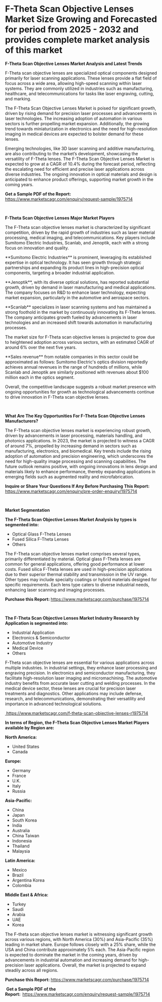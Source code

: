 <p><h1>F-Theta Scan Objective Lenses Market Size Growing and Forecasted for period from 2025 - 2032 and provides complete market analysis of this market</h1></p><p><strong>F-Theta Scan Objective Lenses Market Analysis and Latest Trends</strong></p>
<p><p>F-Theta scan objective lenses are specialized optical components designed primarily for laser scanning applications. These lenses provide a flat field of focus across a wide area, allowing high-speed scanning within laser systems. They are commonly utilized in industries such as manufacturing, healthcare, and telecommunications for tasks like laser engraving, cutting, and marking.</p><p>The F-Theta Scan Objective Lenses Market is poised for significant growth, driven by rising demand for precision laser processes and advancements in laser technologies. The increasing adoption of automation in various sectors is further propelling market expansion. Additionally, the growing trend towards miniaturization in electronics and the need for high-resolution imaging in medical devices are expected to bolster demand for these lenses.</p><p>Emerging technologies, like 3D laser scanning and additive manufacturing, are also contributing to the market’s development, showcasing the versatility of F-Theta lenses. The F-Theta Scan Objective Lenses Market is expected to grow at a CAGR of 10.4% during the forecast period, reflecting the escalating need for efficient and precise laser applications across diverse industries. The ongoing innovation in optical materials and design is anticipated to enhance product offerings, supporting market growth in the coming years.</p></p>
<p><strong>Get a Sample PDF of the Report:&nbsp;</strong> <a href="https://www.marketscagr.com/enquiry/request-sample/1975714?utm_campaign=2822&utm_medium=2&utm_source=Github&utm_content=ia&utm_term=12042025&utm_id=f-theta-scan-objective-lenses">https://www.marketscagr.com/enquiry/request-sample/1975714</a></p>
<p>&nbsp;</p>
<p><strong>F-Theta Scan Objective Lenses Major Market Players</strong></p>
<p><p>The F-Theta scan objective lenses market is characterized by significant competition, driven by the rapid growth of industries such as laser material processing, medical imaging, and telecommunications. Key players include Sumitomo Electric Industries, Scanlab, and Jenoptik, each with a strong focus on innovation and quality.</p><p>**Sumitomo Electric Industries** is prominent, leveraging its established expertise in optical technology. It has seen growth through strategic partnerships and expanding its product lines in high-precision optical components, targeting a broader industrial application.</p><p>**Jenoptik**, with its diverse optical solutions, has reported substantial growth, driven by demand in laser manufacturing and medical applications. The company focuses on R&D to enhance laser technology, expecting market expansion, particularly in the automotive and aerospace sectors.</p><p>**Scanlab** specializes in laser scanning systems and has maintained a strong foothold in the market by continuously innovating its F-Theta lenses. The company anticipates growth fueled by advancements in laser technologies and an increased shift towards automation in manufacturing processes.</p><p>The market size for F-Theta scan objective lenses is projected to grow due to heightened adoption across various sectors, with an estimated CAGR of around 6% over the next five years. </p><p>**Sales revenue** from notable companies in this sector could be approximated as follows: Sumitomo Electric's optics division reportedly achieves annual revenues in the range of hundreds of millions, while Scanlab and Jenoptik are similarly positioned with revenues about $100 million each in the optics segment. </p><p>Overall, the competitive landscape suggests a robust market presence with ongoing opportunities for growth as technological advancements continue to drive innovation in F-Theta scan objective lenses.</p></p>
<p>&nbsp;</p>
<p><strong>What Are The Key Opportunities For F-Theta Scan Objective Lenses Manufacturers?</strong></p>
<p><p>The F-Theta scan objective lenses market is experiencing robust growth, driven by advancements in laser processing, materials handling, and photonics applications. In 2023, the market is projected to witness a CAGR of around 7%, propelled by increasing demand in sectors such as manufacturing, electronics, and biomedical. Key trends include the rising adoption of automation and precision engineering, which underscores the need for high-quality image processing and scanning capabilities. The future outlook remains positive, with ongoing innovations in lens design and materials likely to enhance performance, thereby expanding applications in emerging fields such as augmented reality and microfabrication.</p></p>
<p><strong>Inquire or Share Your Questions If Any Before Purchasing This Report:</strong> <a href="https://www.marketscagr.com/enquiry/pre-order-enquiry/1975714?utm_campaign=2822&utm_medium=2&utm_source=Github&utm_content=ia&utm_term=12042025&utm_id=f-theta-scan-objective-lenses">https://www.marketscagr.com/enquiry/pre-order-enquiry/1975714</a></p>
<p>&nbsp;</p>
<p><strong>Market Segmentation</strong></p>
<p><strong>The F-Theta Scan Objective Lenses Market Analysis by types is segmented into:</strong></p>
<p><ul><li>Optical Glass F-Theta Lenses</li><li>Fused Silica F-Theta Lenses</li><li>Others</li></ul></p>
<p><p>The F-Theta scan objective lenses market comprises several types, primarily differentiated by material. Optical glass F-Theta lenses are common for general applications, offering good performance at lower costs. Fused silica F-Theta lenses are used in high-precision applications due to their superior thermal stability and transmission in the UV range. Other types may include specialty coatings or hybrid materials designed for specific requirements. Each lens type caters to diverse industrial needs, enhancing laser scanning and imaging processes.</p></p>
<p><strong>Purchase this Report:&nbsp;</strong><a href="https://www.marketscagr.com/purchase/1975714?utm_campaign=2822&utm_medium=2&utm_source=Github&utm_content=ia&utm_term=12042025&utm_id=f-theta-scan-objective-lenses">https://www.marketscagr.com/purchase/1975714</a></p>
<p>&nbsp;</p>
<p><strong>The F-Theta Scan Objective Lenses Market Industry Research by Application is segmented into:</strong></p>
<p><ul><li>Industrial Application</li><li>Electronics & Semiconductor</li><li>Automotive Industry</li><li>Medical Device</li><li>Others</li></ul></p>
<p><p>F-Theta scan objective lenses are essential for various applications across multiple industries. In industrial settings, they enhance laser processing and engraving precision. In electronics and semiconductor manufacturing, they facilitate high-resolution laser imaging and micromachining. The automotive industry benefits from accurate laser cutting and welding processes. In the medical device sector, these lenses are crucial for precision laser treatments and diagnostics. Other applications may include defense, research, and telecommunications, demonstrating their versatility and importance in advanced technological solutions.</p></p>
<p><a href="https://www.marketscagr.com/f-theta-scan-objective-lenses-r1975714?utm_campaign=2822&utm_medium=2&utm_source=Github&utm_content=ia&utm_term=12042025&utm_id=f-theta-scan-objective-lenses">&nbsp;https://www.marketscagr.com/f-theta-scan-objective-lenses-r1975714</a></p>
<p><strong>In terms of Region, the F-Theta Scan Objective Lenses Market Players available by Region are:</strong></p>
<p>
    <p> <strong> North America: </strong>
        <ul>
            <li>United States</li>
            <li>Canada</li>
        </ul>
        </p> 
    <p> <strong> Europe: </strong>
        <ul>
            <li>Germany</li>
            <li>France</li>
            <li>U.K.</li>
            <li>Italy</li>
            <li>Russia</li>
        </ul>
        </p> 
    <p> <strong> Asia-Pacific: </strong>
        <ul>
            <li>China</li>
            <li>Japan</li>
            <li>South Korea</li>
            <li>India</li>
            <li>Australia</li>
            <li>China Taiwan</li>
            <li>Indonesia</li>
            <li>Thailand</li>
            <li>Malaysia</li>
        </ul>
        </p> 
    <p> <strong> Latin America: </strong>
        <ul>
            <li>Mexico</li>
            <li>Brazil</li>
            <li>Argentina Korea</li>
            <li>Colombia</li>
        </ul>
        </p> 
    <p> <strong> Middle East & Africa: </strong>
        <ul>
            <li>Turkey</li>
            <li>Saudi</li>
            <li>Arabia</li>
            <li>UAE</li>
            <li>Korea</li>
        </ul>
    </p>
    </p>
<p><p>The F-theta scan objective lenses market is witnessing significant growth across various regions, with North America (30%) and Asia-Pacific (35%) leading in market share. Europe follows closely with a 25% share, while the USA and China contribute approximately 5% each. The Asia-Pacific region is expected to dominate the market in the coming years, driven by advancements in industrial automation and increasing demand for high-precision laser applications. Overall, the market is projected to expand steadily across all regions.</p></p>
<p><strong>Purchase this Report: </strong><a href="https://www.marketscagr.com/purchase/1975714?utm_campaign=2822&utm_medium=2&utm_source=Github&utm_content=ia&utm_term=12042025&utm_id=f-theta-scan-objective-lenses">https://www.marketscagr.com/purchase/1975714</a></p>
<p>&nbsp;<strong>Get a Sample PDF of the Report:&nbsp;&nbsp;</strong><a href="https://www.marketscagr.com/enquiry/request-sample/1975714?utm_campaign=2822&utm_medium=2&utm_source=Github&utm_content=ia&utm_term=12042025&utm_id=f-theta-scan-objective-lenses">https://www.marketscagr.com/enquiry/request-sample/1975714</a></p>
<p><strong></strong></p>
<p><p></p><p></p><p></p></p>